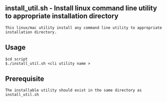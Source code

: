 ## install_util.sh - Install linux command line utility to appropriate installation directory

	This linux/mac utility install any command line utility to appropriate installation directory. 

## Usage
	$cd script
	$./install_util.sh <cli utility name >

## Prerequisite

	The installable utility should exist in the same directory as install_util.sh



